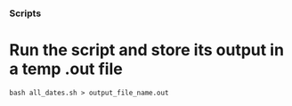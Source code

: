 ### Scripts

# Run the script and store its output in a temp .out file
```bash all_dates.sh > output_file_name.out```